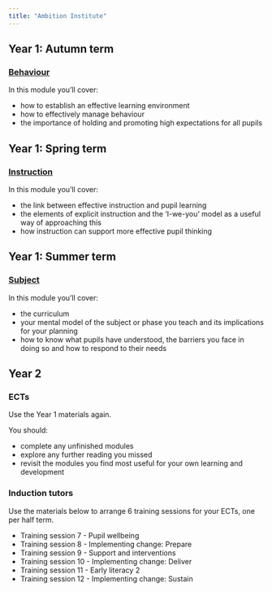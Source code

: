 ```yaml
---
title: "Ambition Institute"
---
```


## Year 1: Autumn term

### [Behaviour](/ambition-institute/year-1-behaviour)

In this module you’ll cover:

- how to establish an effective learning environment
- how to effectively manage behaviour
- the importance of holding and promoting high expectations for all pupils

## Year 1: Spring term

### [Instruction](/ambition-institute/year-1-instruction)

In this module you’ll cover:

- the link between effective instruction and pupil learning
- the elements of explicit instruction and the ‘I-we-you’ model as a useful way of approaching this
- how instruction can support more effective pupil thinking

## Year 1: Summer term

### [Subject](/ambition-institute/year-1-subject)

In this module you’ll cover:

- the curriculum
- your mental model of the subject or phase you teach and its implications for your planning
- how to know what pupils have understood, the barriers you face in doing so and how to respond to their needs

## Year 2

### ECTs

Use the Year 1 materials again.

You should:

- complete any unfinished modules
- explore any further reading you missed
- revisit the modules you find most useful for your own learning and development

### Induction tutors

Use the materials below to arrange 6 training sessions for your ECTs, one per half term.

- Training session 7 - Pupil wellbeing
- Training session 8 - Implementing change: Prepare
- Training session 9 - Support and interventions
- Training session 10 - Implementing change: Deliver
- Training session 11 - Early literacy 2
- Training session 12 - Implementing change: Sustain
